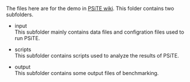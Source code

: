 The files here are for the demo in [PSiTE wiki](https://github.com/hchyang/PSiTE/wiki).
This folder contains two subfolders.
- input   
   This subfolder mainly contains data files and configration files used to run PSiTE. 

- scripts  
   This subfolder contains scripts used to analyze the results of PSiTE.

- output  
  This subfolder contains some output files of benchmarking.
      